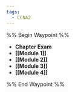 ```yaml
---
tags:
  - CCNA2
---
```


%% Begin Waypoint %%
- **Chapter Exam**
- **[[Module 1]]**
- **[[Module 2]]**
- **[[Module 3]]**
- **[[Module 4]]**

%% End Waypoint %%

